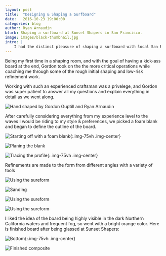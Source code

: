 ```yaml
---
layout: post
title:  "Designing & Shaping a Surfboard"
date:   2016-10-23 19:00:00
categories: blog
author: Ryan Arnaudin
blurb: Shaping a surfboard at Sunset Shapers in San Francisco. 
image: images/black-thumbnail.jpg
intro: |
    I had the distinct pleasure of shaping a surfboard with local San Francisco shaping master [Gordon Guptill](http://www.sunsetshapers.com/gordon-guptill/). We settled on a design direction that would suit my experience and style, then got to work over two shaping sessions. 
---
```

Being my first time in a shaping room, and with the goal of having a kick-ass board at the end, Gordon took on the the more critical operations while coaching me through some of the rough initial shaping and low-risk refinement work. 

Working with such an experienced craftsman was a privelege, and Gordon was super patient to answer all my questions and explain everything in detail as we went along.

![Hand shaped by Gordon Guptill and Ryan Arnaudin](/images/posts/surfboard-shaping/surfboard-names.jpg)

After carefully considering everything from my experience level to the waves I would be riding to my style & preferences, we picked a foam blank and began to define the outline of the board.

![Starting off with a foam blank](/images/posts/surfboard-shaping/shaping-blank-vertical-combo.jpg){:.img-75vh .img-center}

![Planing the blank](/images/posts/surfboard-shaping/shaping-planing.jpg)

![Tracing the profile](/images/posts/surfboard-shaping/shaping-profile-combo.jpg){:.img-75vh .img-center}

Refinements are made to the form from different angles with a variety of tools

![Using the sureform](/images/posts/surfboard-shaping/shaping-sureform-rail.jpg)

![Sanding](/images/posts/surfboard-shaping/shaping-sanding-rail.jpg)

![Using the sureform](/images/posts/surfboard-shaping/shaping-sureform-bottom.jpg)

![Using the sureform](/images/posts/surfboard-shaping/shaping-sureform-deck.jpg)

I liked the idea of the board being highly visible in the dark Northern California waters and frequent fog, so went with a bright orange color. Here is finished board after being glassed at Sunset Shapers:

![Bottom](/images/posts/surfboard-shaping/finished-bottom-combo.jpg){:.img-75vh .img-center}

![Finished composite](/images/posts/surfboard-shaping/finished-side-combo.jpg)
